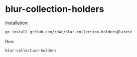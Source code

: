 # blur-collection-holders

Installation:
```bash
go install github.com/zd4r/blur-collection-holders@latest
```

Run:
```bash
blur-collection-holders
```